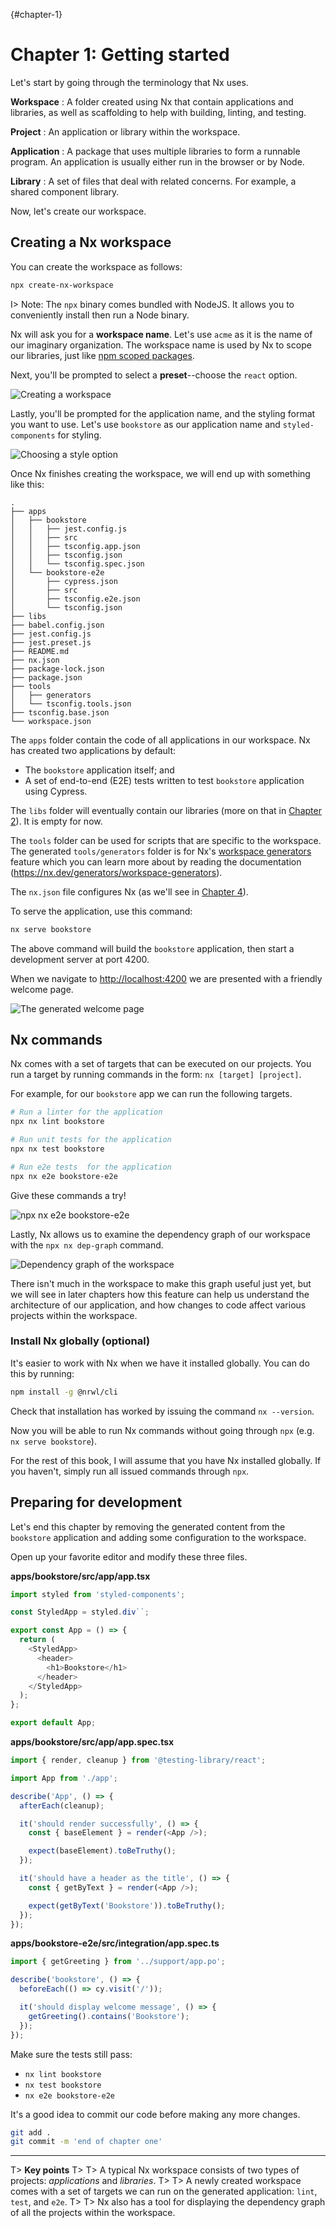 {#chapter-1}
# Chapter 1: Getting started

Let's start by going through the terminology that Nx uses.

**Workspace**
: A folder created using Nx that contain applications and libraries, as well as scaffolding to help with building, linting, and testing.

**Project**
: An application or library within the workspace.
  
**Application**
: A package that uses multiple libraries to form a runnable program. An application is usually either run in the browser or by Node.

**Library**
: A set of files that deal with related concerns. For example, a shared component library.

Now, let's create our workspace.

## Creating a Nx workspace

You can create the workspace as follows:

```bash
npx create-nx-workspace
```

I> Note: The `npx` binary comes bundled with NodeJS. It allows you to conveniently install then run a Node binary.

Nx will ask you for a **workspace name**. Let's use `acme` as it is the name of our imaginary organization. The workspace name is used by Nx to scope our libraries, just like [npm scoped packages](https://docs.npmjs.com/misc/scope).

Next, you'll be prompted to select a **preset**--choose the `react` option.

![Creating a workspace](images/1-create-workspace.png)

Lastly, you'll be prompted for the application name, and the styling format you want to use. Let's use `bookstore` as our application name and `styled-components` for styling.

![Choosing  a style option](images/1-choose-style.png)

Once Nx finishes creating the workspace, we will end up with something like this:

```text
.
├── apps
│   ├── bookstore
│   │   ├── jest.config.js
│   │   ├── src
│   │   ├── tsconfig.app.json
│   │   ├── tsconfig.json
│   │   └── tsconfig.spec.json
│   └── bookstore-e2e
│       ├── cypress.json
│       ├── src
│       ├── tsconfig.e2e.json
│       └── tsconfig.json
├── libs
├── babel.config.json
├── jest.config.js
├── jest.preset.js
├── README.md
├── nx.json
├── package-lock.json
├── package.json
├── tools
│   ├── generators
│   └── tsconfig.tools.json
├── tsconfig.base.json
└── workspace.json
```

The `apps` folder contain the code of all applications in our workspace. Nx has created two applications by default:

- The `bookstore` application itself; and 
- A set of end-to-end (E2E) tests written to test `bookstore` application using Cypress.

The `libs` folder will eventually contain our libraries (more on that in [Chapter 2](#chapter-2)). It is empty for now.

The `tools` folder can be used for scripts that are specific to the workspace. The generated `tools/generators` folder 
is for Nx's [workspace generators](https://nx.dev/generators/workspace-generators) feature which you can learn more about
by reading the documentation (https://nx.dev/generators/workspace-generators).

The `nx.json` file configures Nx (as we'll see in [Chapter 4](#chapter-4)).

To serve the application, use this command:

```bash
nx serve bookstore
```

The above command will build the `bookstore` application, then start a development server at port 4200.
 
When we navigate to <http://localhost:4200> we are presented with a friendly welcome page.

![The generated welcome page](images/1-default-app.png)

## Nx commands

Nx comes with a set of targets that can be executed on our projects. You run a target by running commands in the form: `nx [target] [project]`.

For example, for our `bookstore` app we can run the following targets.

```bash
# Run a linter for the application
npx nx lint bookstore

# Run unit tests for the application
npx nx test bookstore

# Run e2e tests  for the application
npx nx e2e bookstore-e2e
```

Give these commands a try!

![`npx nx e2e bookstore-e2e`](images/1-cypress.png)

Lastly, Nx allows us to examine the dependency graph of our workspace with the `npx nx dep-graph`
command.

![Dependency graph of the workspace](images/1-dep-graph.png)

There isn't much in the workspace to make this graph useful just yet, but we will see in later chapters how this feature can help us understand the architecture of our application, and how changes to code affect various projects within the workspace.

### Install Nx globally (optional)

It's easier to work with Nx when we have it installed globally. You can do this by running:

```bash
npm install -g @nrwl/cli
```

Check that installation has worked by issuing the command `nx --version`.

Now you will be able to run Nx commands without going through `npx` (e.g. `nx serve bookstore`).

For the rest of this book, I will assume that you have Nx installed globally. If you haven't, simply run all issued commands through `npx`.

## Preparing for development

Let's end this chapter by removing the generated content from the `bookstore` application and adding some configuration to the workspace.

Open up your favorite editor and modify these three files.

**apps/bookstore/src/app/app.tsx**

```typescript
import styled from 'styled-components';

const StyledApp = styled.div``;

export const App = () => {
  return (
    <StyledApp>
      <header>
        <h1>Bookstore</h1>
      </header>
    </StyledApp>
  );
};

export default App;
```

**apps/bookstore/src/app/app.spec.tsx**

```typescript
import { render, cleanup } from '@testing-library/react';

import App from './app';

describe('App', () => {
  afterEach(cleanup);

  it('should render successfully', () => {
    const { baseElement } = render(<App />);

    expect(baseElement).toBeTruthy();
  });

  it('should have a header as the title', () => {
    const { getByText } = render(<App />);

    expect(getByText('Bookstore')).toBeTruthy();
  });
});
```

**apps/bookstore-e2e/src/integration/app.spec.ts**

```typescript
import { getGreeting } from '../support/app.po';

describe('bookstore', () => {
  beforeEach(() => cy.visit('/'));

  it('should display welcome message', () => {
    getGreeting().contains('Bookstore');
  });
});
```

Make sure the tests still pass:

- `nx lint bookstore`
- `nx test bookstore`
- `nx e2e bookstore-e2e`

It's a good idea to commit our code before making any more changes.

```bash
git add .
git commit -m 'end of chapter one'
```

***

T> **Key points**
T>
T> A typical Nx workspace consists of two types of projects: *applications* and *libraries*.
T>
T> A newly created workspace comes with a set of targets we can run on the generated application: `lint`, `test`, and `e2e`.
T> 
T> Nx also has a tool for displaying the dependency graph of all the projects within the workspace.
